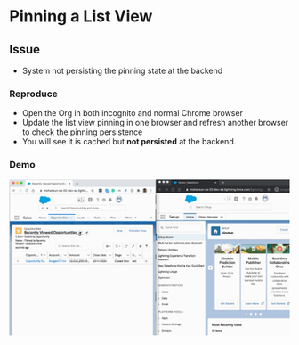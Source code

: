 # Pinning a List View 
## Issue
- System not persisting the pinning state at the backend
### Reproduce
- Open the Org in both incognito and normal Chrome browser
- Update the list view pinning in one browser and refresh another browser to check the pinning persistence
- You will see it is cached but **not persisted** at the backend.

### Demo
![demo](img/pin-issue.gif)
